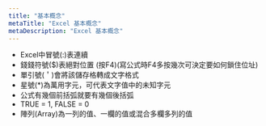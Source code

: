 ```yaml
---
title: "基本概念"
metaTitle: "Excel 基本概念"
metaDescription: "Excel 基本概念"
---
```


- Excel中冒號(:)表連續
- 錢錢符號($)表絕對位置 (按F4)(寫公式時F4多按幾次可決定要如何鎖住位址)
- 單引號(＇)會將該儲存格轉成文字格式
- 星號(*)為萬用字元，可代表文字值中的未知字元
-  公式有幾個前括弧就要有幾個後括弧
- TRUE = 1, FALSE = 0
- 陣列(Array)為一列的值、一欄的值或混合多欄多列的值
